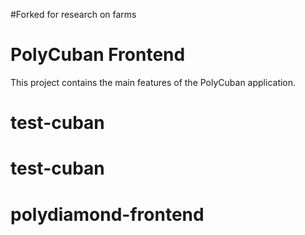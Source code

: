 #Forked for research on farms
# PolyCuban Frontend

This project contains the main features of the PolyCuban application.
# test-cuban
# test-cuban
# polydiamond-frontend
